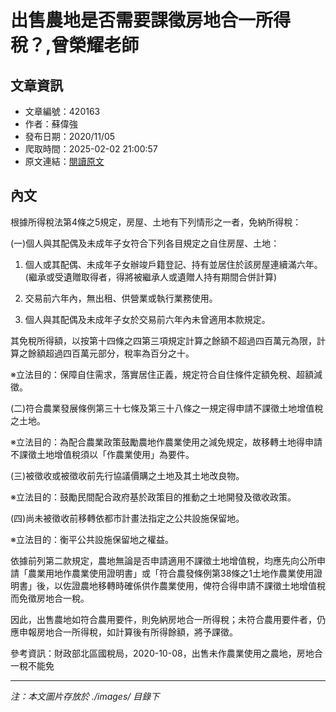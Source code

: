 # 出售農地是否需要課徵房地合一所得稅？,曾榮耀老師

## 文章資訊
- 文章編號：420163
- 作者：蘇偉強
- 發布日期：2020/11/05
- 爬取時間：2025-02-02 21:00:57
- 原文連結：[閱讀原文](https://real-estate.get.com.tw/Columns/detail.aspx?no=420163)

## 內文
根據所得稅法第4條之5規定，房屋、土地有下列情形之一者，免納所得稅：

(一)個人與其配偶及未成年子女符合下列各目規定之自住房屋、土地：

1. 個人或其配偶、未成年子女辦竣戶籍登記、持有並居住於該房屋連續滿六年。(繼承或受遺贈取得者，得將被繼承人或遺贈人持有期間合併計算)

2. 交易前六年內，無出租、供營業或執行業務使用。

3. 個人與其配偶及未成年子女於交易前六年內未曾適用本款規定。

其免稅所得額，以按第十四條之四第三項規定計算之餘額不超過四百萬元為限，計算之餘額超過四百萬元部分，稅率為百分之十。

※立法目的：保障自住需求，落實居住正義，規定符合自住條件定額免稅、超額減徵。

(二)符合農業發展條例第三十七條及第三十八條之一規定得申請不課徵土地增值稅之土地。

※立法目的：為配合農業政策鼓勵農地作農業使用之減免規定，故移轉土地得申請不課徵土地增值稅須以「作農業使用」為要件。

(三)被徵收或被徵收前先行協議價購之土地及其土地改良物。

※立法目的：鼓勵民間配合政府基於政策目的推動之土地開發及徵收政策。

(四)尚未被徵收前移轉依都市計畫法指定之公共設施保留地。

※立法目的：衡平公共設施保留地之權益。

依據前列第二款規定，農地無論是否申請適用不課徵土地增值稅，均應先向公所申請「農業用地作農業使用證明書」或「符合農發條例第38條之1土地作農業使用證明書」後，以佐證農地移轉時確係供作農業使用，俾符合得申請不課徵土地增值稅而免徵房地合一稅。

因此，出售農地如符合農用要件，則免納房地合一所得稅；未符合農用要件者，仍應申報房地合一所得稅，如計算後有所得餘額，將予課徵。

參考資訊：財政部北區國稅局，2020-10-08，出售未作農業使用之農地，房地合一稅不能免

---
*注：本文圖片存放於 ./images/ 目錄下*
